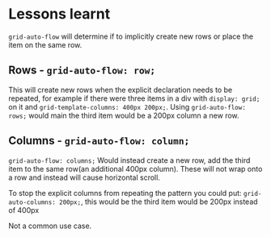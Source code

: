 # Lessons learnt

`grid-auto-flow` will determine if to implicitly  create new rows or place the item on the same row.

## Rows - `grid-auto-flow: row;`

This will create new rows when the explicit declaration needs to be repeated, for example if there were three items in a div with `display: grid;` on it and  `grid-template-columns: 400px 200px;`. Using `grid-auto-flow: rows;` would main the third item would be a 200px column a new row.

## Columns - `grid-auto-flow: column;`

`grid-auto-flow: columns;` Would instead create a new row, add the third item to the same row(an additional 400px column). These will not wrap onto a row and instead will cause horizontal scroll.

To stop the explicit columns from repeating the pattern you could put:
`grid-auto-columns: 200px;`, this would be the third item would be 200px instead of 400px

Not a common use case.
